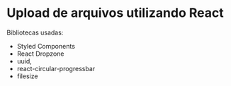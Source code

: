# Upload de arquivos utilizando React

Bibliotecas usadas:

- Styled Components
- React Dropzone
- uuid,
- react-circular-progressbar
- filesize
